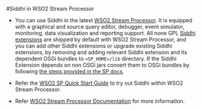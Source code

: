 #Siddhi in WSO2 Stream Processor

* You can use Siddhi in the latest <a target="_blank" href="https://wso2.com/analytics-and-stream-processing/">WSO2 Stream 
Processor</a>. It is equipped with a graphical and source query editor, debugger, event simulator, monitoring, data visualization and reporting support. 
All none GPL <a target="_blank" href="../extensions/">Siddhi extensions</a> are shipped by default with 
WSO2 Stream Processor, and you can add other Siddhi extensions or upgrade existing Siddhi extensions, by removing and 
adding relevant Siddhi extension and its dependent OSGi bundles to `<SP_HOME>/lib` directory. If the Siddhi Extension depends on non OSGi jars 
convert them to OSGi bundles by following <a target="_blank" href="https://docs.wso2.com/display/SP4xx/Adding+Third+Party+Non+OSGi+Libraries">the steps provided in the SP docs</a>. 

* Refer the <a target="_blank" href="https://docs.wso2.com/display/SP4xx/Quick+Start+Guide">WSO2 SP Quick Start Guide</a> to try out Siddhi within WSO2 Stream Processor. 

* Refer <a target="_blank" href="https://docs.wso2.com/display/SP4xx">WSO2 Stream Processor Documentation</a> for more information.
 